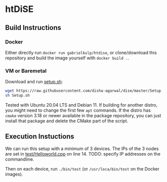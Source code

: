 # htDiSE

## Build Instructions

### Docker

Either directly run `docker run gabrielkulp/htdise`, or clone/download this repository and build the image yourself with `docker build .`.

### VM or Baremetal

Download and run [setup.sh](Setup.sh):

```sh
wget https://raw.githubusercontent.com/disha-agarwal/dise/master/Setup.sh
sh Setup.sh
```

Tested with Ubuntu 20.04 LTS and Debian 11. If building for another distro, you might need to change the first few `apt` commands. If the distro has `cmake` version 3.18 or newer available in the package repository, you can just install that package and delete the CMake part of the script.

## Execution Instuctions
We can run this setup with a minimum of 3 devices.
The IPs of the 3 nodes are set in [test/Helloworld.cpp](test/Helloworld.cpp#L14) on line 14. TODO: specify IP addresses on the commandline.

Then on each device, run `./bin/test` (or `/usr/loca/bin/test` on the Docker images).
